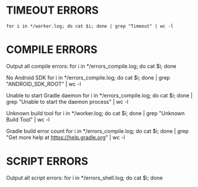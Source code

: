 # TIMEOUT ERRORS
    for i in */worker.log; do cat $i; done | grep "Timeout" | wc -l

# COMPILE ERRORS

Output all compile errors:
    for i in */errors_compile.log; do cat $i; done

No Android SDK
    for i in */errors_compile.log; do cat $i; done | grep "ANDROID_SDK_ROOT" | wc -l

Unable to start Gradle daemon
    for i in */errors_compile.log; do cat $i; done | grep "Unable to start the daemon process" | wc -l

Unknown build tool
    for i in */worker.log; do cat $i; done | grep "Unknown Build Tool" | wc -l

Gradle build error count
    for i in */errors_compile.log; do cat $i; done | grep "Get more help at https://help.gradle.org" | wc -l

# SCRIPT ERRORS

Output all script errors:
    for i in */errors_shell.log; do cat $i; done
